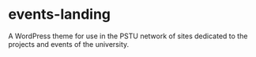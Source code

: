 # events-landing
A WordPress theme for use in the PSTU network of sites dedicated to the projects and events of the university.
